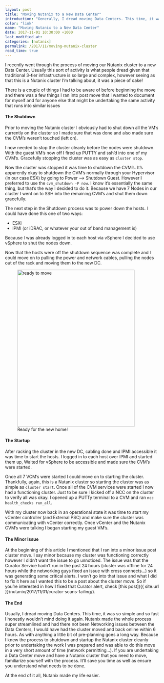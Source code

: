 ```yaml
---
layout: post
title: "Moving Nutanix to a New Data Center"
introduction: "Generally, I dread moving Data Centers. This time, it was so simple and so fast I honestly wouldn’t mind doing it again."
color: "link"
name: "Moving Nutanix to a New Data Center"
date: 2017-11-01 10:30:00 +1000
last_modified_at: 
categories: [nutanix]
permalink: /2017/11/moving-nutanix-cluster
read_time: true
---
```


I recently went through the process of moving our Nutanix cluster to a new Data Center. Usually this sort of activity is what people dread given that traditional 3-tier infrastructure is so large and complex, however seeing as that this is a Nutanix cluster I’m talking about, it was a piece of cake!

There is a couple of things I had to be aware of before beginning the move and there was a few things I ran into post move that I wanted to document for myself and for anyone else that might be undertaking the same activity that runs into similar issues


#### **The Shutdown**
Prior to moving the Nutanix cluster I obviously had to shut down all the VM’s currently on the cluster so I made sure that was done and also made sure the CVM’s weren’t touched (left on).

I now needed to stop the cluster cleanly before the nodes were shutdown. With the guest VM’s now off I fired up PUTTY and ssh’d into one of my CVM’s. Gracefully stopping the cluster was as easy as `cluster stop`.

Now the cluster was stopped it was time to shutdown the CVM’s. It’s apparently okay to shutdown the CVM’s normally through your Hypervisor (in our case ESX) by going to Power –> Shutdown Guest. However I preferred to use the `cvm_shutdown -P now`. I know it’s essentially the same thing, but that’s the way I decided to do it. Because we have 7 Nodes in our cluster I went on to SSH into the remaining CVM’s and shut them down gracefully.

The next step in the Shutdown process was to power down the hosts. I could have done this one of two ways:

* ESXi
* IPMI (or iDRAC, or whatever your out of band management is)

Because I was already logged in to each host via vSphere I decided to use vSphere to shut the nodes down.

Now that the hosts were off the shutdown sequence was complete and I could move on to pulling the power and network cables, pulling the nodes out of the rack and moving them to the new DC.

  <figure>
    <img src="/images/moving-nutanix-kit-lq.jpg" data-src="/images/moving-nutanix-kit.jpg" alt="ready to move" class="lazyload blur-up" width="384" height="512">
    <figcaption class="has-text-centered">Ready for the new home!</figcaption>
  </figure>


#### **The Startup**
After racking the cluster in the new DC, cabling done and IPMI accessible it was time to start the hosts.
I logged in to each host over IPMI and started them up, Waited for vSphere to be accessible and made sure the CVM’s were started.

Once all 7 VCM’s were started I could move on to starting the cluster. Thankfully, again, this is a Nutanix cluster so starting the cluster was as simple as `cluster start`. Once all of the CVM services were started I now had a functioning cluster. Just to be sure I kicked off a NCC on the cluster to verify all was okay. I opened up a PUTTy terminal to a CVM and ran `ncc health_checks run_all`.

With my cluster now back in an operational state it was time to start my vCenter controller (and External PSC) and make sure the cluster was communicating with vCenter correctly. Once vCenter and the Nutanix CVM’s were talking I began starting my guest VM’s.


#### **The Minor Issue**
At the beginning of this article I mentioned that I ran into a minor issue post cluster move. I say minor because my cluster was functioning correctly however I didn’t want the issue to go unnoticed. The issue was that the Curator Service hadn’t run in the past 24 hours (cluster was offline for 24 hours while the networking guys fixed an issue with cross connects…) so it was generating some critical alerts. I won’t go into that issue and what I did to fix it here as I wanted this to be a post about the cluster move. So if you’re interested in how I fixed that Curator alert, check [this post]({{ site.url }}/nutanix/2017/11/01/curator-scans-failing/).


#### **The End**
Usually, I dread moving Data Centers. This time, it was so simple and so fast I honestly wouldn’t mind doing it again. Nutanix made the whole process super streamlined and had there not been Networking issues between the Data Centers, I would have had the cluster moved and back online within 6 hours. As with anything a little bit of pre-planning goes a long way. Because I knew the process to shutdown and startup the Nutanix cluster cleanly prior to undertaking the work I was prepared and was able to do this move in a very short amount of time (network permitting…). If you are undertaking a Data Center move and have a Nutanix cluster that you need to move, familiarize yourself with the process. It’ll save you time as well as ensure you understand what needs to be done.

At the end of it all, Nutanix made my life easier.
